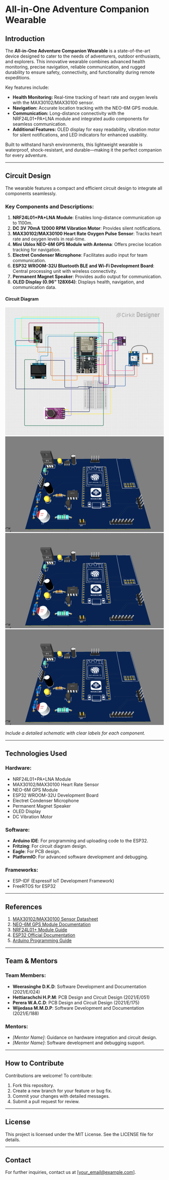 # All-in-One Adventure Companion Wearable

## Introduction
The **All-in-One Adventure Companion Wearable** is a state-of-the-art device designed to cater to the needs of adventurers, outdoor enthusiasts, and explorers. This innovative wearable combines advanced health monitoring, precise navigation, reliable communication, and rugged durability to ensure safety, connectivity, and functionality during remote expeditions.

Key features include:
- **Health Monitoring:** Real-time tracking of heart rate and oxygen levels with the MAX30102/MAX30100 sensor.
- **Navigation:** Accurate location tracking with the NEO-6M GPS module.
- **Communication:** Long-distance connectivity with the NRF24L01+PA+LNA module and integrated audio components for seamless communication.
- **Additional Features:** OLED display for easy readability, vibration motor for silent notifications, and LED indicators for enhanced usability.

Built to withstand harsh environments, this lightweight wearable is waterproof, shock-resistant, and durable—making it the perfect companion for every adventure.

---

## Circuit Design
The wearable features a compact and efficient circuit design to integrate all components seamlessly. 

### Key Components and Descriptions:
1. **NRF24L01+PA+LNA Module**: Enables long-distance communication up to 1100m.
2. **DC 3V 70mA 12000 RPM Vibration Motor**: Provides silent notifications.
3. **MAX30102/MAX30100 Heart Rate Oxygen Pulse Sensor**: Tracks heart rate and oxygen levels in real-time.
4. **Mini Ublox NEO-6M GPS Module with Antenna**: Offers precise location tracking for navigation.
5. **Electret Condenser Microphone**: Facilitates audio input for team communication.
6. **ESP32 WROOM-32U Bluetooth BLE and Wi-Fi Development Board**: Central processing unit with wireless connectivity.
7. **Permanent Magnet Speaker**: Provides audio output for communication.
8. **OLED Display (0.96” 128X64)**: Displays health, navigation, and communication data.

#### Circuit Diagram

![image alt](https://github.com/Dinith132/ALL-IN-ONE-ADVENTURE-COMPANION-WEARABLE/blob/87509a178b6350792eec762ce333d4cd9c8d5785/design/Circuit%20image.png)
![image alt](https://github.com/Dinith132/ALL-IN-ONE-ADVENTURE-COMPANION-WEARABLE/blob/87509a178b6350792eec762ce333d4cd9c8d5785/design/3D%20view.PNG)
![image alt](https://github.com/Dinith132/ALL-IN-ONE-ADVENTURE-COMPANION-WEARABLE/blob/87509a178b6350792eec762ce333d4cd9c8d5785/design/3D%20view.PNG)
![image alt](https://github.com/Dinith132/ALL-IN-ONE-ADVENTURE-COMPANION-WEARABLE/blob/87509a178b6350792eec762ce333d4cd9c8d5785/design/3D%20view.PNG)

*Include a detailed schematic with clear labels for each component.*

---

## Technologies Used

### Hardware:
- NRF24L01+PA+LNA Module
- MAX30102/MAX30100 Heart Rate Sensor
- NEO-6M GPS Module
- ESP32 WROOM-32U Development Board
- Electret Condenser Microphone
- Permanent Magnet Speaker
- OLED Display
- DC Vibration Motor

### Software:
- **Arduino IDE**: For programming and uploading code to the ESP32.
- **Fritzing**: For circuit diagram design.
- **Eagle**: For PCB design.
- **PlatformIO**: For advanced software development and debugging.

### Frameworks:
- ESP-IDF (Espressif IoT Development Framework)
- FreeRTOS for ESP32

---

## References
1. [MAX30102/MAX30100 Sensor Datasheet](https://www.datasheets.com)
2. [NEO-6M GPS Module Documentation](https://www.u-blox.com)
3. [NRF24L01+ Module Guide](https://www.nordicsemi.com)
4. [ESP32 Official Documentation](https://docs.espressif.com)
5. [Arduino Programming Guide](https://www.arduino.cc)

---

## Team & Mentors

### Team Members:
- **Weerasinghe D.K.D**: Software Development and Documentation (2021/E/024)
- **Hettiarachchi H.P.M**: PCB Design and Circuit Design (2021/E/051)
- **Perera W.A.C.D**: PCB Design and Circuit Design (2021/E/175)
- **Wijedasa M.M.D.P**: Software Development and Documentation (2021/E/188)

### Mentors:
- *[Mentor Name]*: Guidance on hardware integration and circuit design.
- *[Mentor Name]*: Software development and debugging support.

---

## How to Contribute
Contributions are welcome! To contribute:
1. Fork this repository.
2. Create a new branch for your feature or bug fix.
3. Commit your changes with detailed messages.
4. Submit a pull request for review.

---

## License
This project is licensed under the MIT License. See the LICENSE file for details.

---

## Contact
For further inquiries, contact us at [your_email@example.com].

